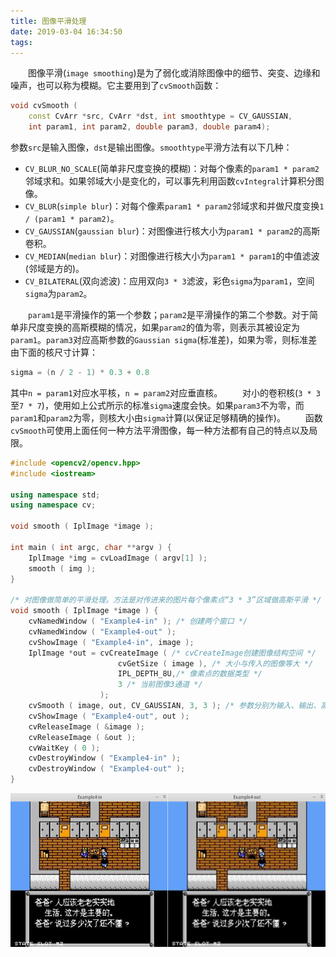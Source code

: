 ```yaml
---
title: 图像平滑处理
date: 2019-03-04 16:34:50
tags:
---
```

&emsp;&emsp;图像平滑(`image smoothing`)是为了弱化或消除图像中的细节、突变、边缘和噪声，也可以称为模糊。它主要用到了`cvSmooth`函数：

``` cpp
void cvSmooth (
    const CvArr *src, CvArr *dst, int smoothtype = CV_GAUSSIAN,
    int param1, int param2, double param3, double param4);
```

参数`src`是输入图像，`dst`是输出图像。`smoothtype`平滑方法有以下几种：

- `CV_BLUR_NO_SCALE`(简单非尺度变换的模糊)：对每个像素的`param1 * param2`邻域求和。如果邻域大小是变化的，可以事先利用函数`cvIntegral`计算积分图像。
- `CV_BLUR`(`simple blur`)：对每个像素`param1 * param2`邻域求和并做尺度变换`1 / (param1 * param2)`。
- `CV_GAUSSIAN`(`gaussian blur`)：对图像进行核大小为`param1 * param2`的高斯卷积。
- `CV_MEDIAN`(`median blur`)：对图像进行核大小为`param1 * param1`的中值滤波(邻域是方的)。
- `CV_BILATERAL`(双向滤波)：应用双向`3 * 3`滤波，彩色`sigma`为`param1`，空间`sigma`为`param2`。

&emsp;&emsp;`param1`是平滑操作的第一个参数；`param2`是平滑操作的第二个参数。对于简单非尺度变换的高斯模糊的情况，如果`param2`的值为零，则表示其被设定为`param1`。`param3`对应高斯参数的`Gaussian sigma`(标准差)，如果为零，则标准差由下面的核尺寸计算：

``` cpp
sigma = (n / 2 - 1) * 0.3 + 0.8
```

其中`n = param1`对应水平核，`n = param2`对应垂直核。
&emsp;&emsp;对小的卷积核(`3 * 3`至`7 * 7`)，使用如上公式所示的标准`sigma`速度会快。如果`param3`不为零，而`param1`和`param2`为零，则核大小由`sigma`计算(以保证足够精确的操作)。
&emsp;&emsp;函数`cvSmooth`可使用上面任何一种方法平滑图像，每一种方法都有自己的特点以及局限。

``` cpp
#include <opencv2/opencv.hpp>
#include <iostream>
​
using namespace std;
using namespace cv;
​
void smooth ( IplImage *image );
​
int main ( int argc, char **argv ) {
    IplImage *img = cvLoadImage ( argv[1] );
    smooth ( img );
}
​
/* 对图像做简单的平滑处理。方法是对传进来的图片每个像素点“3 * 3”区域做高斯平滑 */
void smooth ( IplImage *image ) {
    cvNamedWindow ( "Example4-in" ); /* 创建两个窗口 */
    cvNamedWindow ( "Example4-out" );
    cvShowImage ( "Example4-in", image );
    IplImage *out = cvCreateImage ( /* cvCreateImage创建图像结构空间 */
                        cvGetSize ( image ), /* 大小与传入的图像等大 */
                        IPL_DEPTH_8U,/* 像素点的数据类型 */
                        3 /* 当前图像3通道 */
                    );
    cvSmooth ( image, out, CV_GAUSSIAN, 3, 3 ); /* 参数分别为输入、输出、高斯、“3 * 3” */
    cvShowImage ( "Example4-out", out );
    cvReleaseImage ( &image );
    cvReleaseImage ( &out );
    cvWaitKey ( 0 );
    cvDestroyWindow ( "Example4-in" );
    cvDestroyWindow ( "Example4-out" );
}
```

<img src="./图像平滑处理/1.png" height="246" width="684">